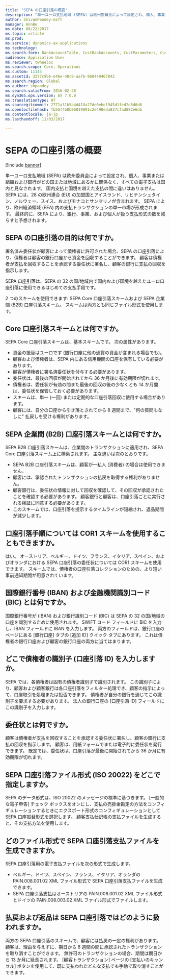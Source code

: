 ```yaml
---
title: "SEPA の口座引落の概要"
description: "単一ユーロ支払地域 (SEPA) は欧州委員会によって設定され、個人、事業または組織および銀行がどの国または地域にあるかに関係なく、すべての電子支払は国内と見なされます。 国内支払と国境を越えた支払の間に違いはありません。 SEPA には、28 の欧州連合 (EU) の加盟国とアイスランド、リヒテンシュタイン、ノルウェー、スイス、およびモナコとサンマリノが含まれます。 SEPA により、欧州経済領域 (EEA) 内の支払トランザクションの単一市場が形成されます。 最終的に、SEPA により、銀行、事業、および個人が扱う支払形式の数を減らすと予想されます。"
author: ShivamPandey-msft
manager: AnnBe
ms.date: 08/22/2017
ms.topic: article
ms.prod: 
ms.service: dynamics-ax-applications
ms.technology: 
ms.search.form: BankAccountTable, CustBankAccounts, CustParameters, CustTable
audience: Application User
ms.reviewer: twheeloc
ms.search.scope: Core, Operations
ms.custom: 11144
ms.assetid: 3277c9b6-e46e-40c9-aa76-9b0449467842
ms.search.region: Global
ms.author: shpandey
ms.search.validFrom: 2016-02-28
ms.dyn365.ops.version: AX 7.0.0
ms.translationtype: HT
ms.sourcegitcommit: 2771a31b5a4d418a27de0ebe1945d1fed2d8d6d6
ms.openlocfilehash: fb55f4b0b06019891c2e490eda837cfad882e6db
ms.contentlocale: ja-jp
ms.lasthandoff: 11/03/2017

---
```


# <a name="sepa-direct-debit-overview"></a>SEPA の口座引落の概要

[!include [banner](../includes/banner.md)]

単一ユーロ支払地域 (SEPA) は欧州委員会によって設定され、個人、事業または組織および銀行がどの国または地域にあるかに関係なく、すべての電子支払は国内と見なされます。 国内支払と国境を越えた支払の間に違いはありません。 SEPA には、28 の欧州連合 (EU) の加盟国とアイスランド、リヒテンシュタイン、ノルウェー、スイス、およびモナコとサンマリノが含まれます。 SEPA により、欧州経済領域 (EEA) 内の支払トランザクションの単一市場が形成されます。 最終的に、SEPA により、銀行、事業、および個人が扱う支払形式の数を減らすと予想されます。   

<a name="what-is-the-goal-of-sepa-direct-debits"></a>SEPA の口座引落の目的は何ですか。
---------------------------------------

署名済み委任状が顧客によって債権者に許可された場合、SEPA の口座引落により、債権者は顧客の銀行口座から資金を回収することができます。 顧客は債権者が支払を回収することを承認する委任状に署名し、顧客の銀行に支払の回収を指示します。 

SEPA 口座引落は、SEPA の 32 の国/地域内で国内および国境を越えたユーロ口座引落に使用できるはじめての支払手段です。 

2 つのスキームを使用できます: SEPA Core 口座引落スキームおよび SEPA 企業間 (B2B) 口座引落スキーム。 スキームは両方とも同じファイル形式を使用します。

## <a name="what-is-the-core-direct-debit-scheme"></a>Core 口座引落スキームとは何ですか。
SEPA Core 口座引落スキームは、基本スキームです。 次の属性があります。
-   資金の振替はユーロです (銀行口座に他の通貨の資金が含まれる場合でも)。
-   顧客および債権者は、SEPA 内にある信用機関の口座を保有している必要があります。
-   顧客が債権者に署名済委任状を付与する必要があります。
-   委任状は、最後の回収が開始されてから 36 か月後に有効期限が切れます。
-   債権者は、委任状が有効の間また最後の回収の後の少なくとも 14 か月間は、委任状を保管しておく必要があります。
-   スキームは、単一 (一回) または定期的な口座引落回収に使用する場合があります。
-   顧客には、自分の口座から引き落とされてから 8 週間まで、"何の質問もなしに" 払戻しを受ける権利があります。

## <a name="what-is-the-sepa-business-to-business-b2b-direct-debit-scheme"></a>SEPA 企業間 (B2B) 口座引落スキームとは何ですか。
SEPA B2B 口座引落スキームは、企業間のトランザクションに適用され、SEPA Core 口座引落スキーム上に構築されます。 主な違いは次のとおりです。
-   SEPA B2B 口座引落スキームは、顧客が一私人 (消費者) の場合は使用できません。
-   顧客には、承認されたトランザクションの払戻を取得する権利がありません。
-   顧客銀行は、委任状の情報に対して回収を確認して、その回収が承認されたことを確認する必要があります。 顧客銀行と顧客は、口座引落ごとに実行される検証に同意する必要があります。
-   このスキームでは、口座引落を提示するタイムラインが短縮され、返品期間が減少します。

## <a name="can-i-use-the-cor1-scheme-for-direct-debit-mandates"></a>口座引落手順については COR1 スキームを使用することもできますか。
はい。 オーストリア、ベルギー、ドイツ、フランス、イタリア、スペイン、およびオランダにおける SEPA 口座引落の委任状については COR1 スキームを使用できます。 スキームでは、債権者の口座引落コレクションのための、より短い事前通知期間が用意されています。

## <a name="what-are-international-bank-account-numbers-iban-and-bank-identifier-codes-bic"></a>国際銀行番号 (IBAN) および金融機関識別コード (BIC) とは何ですか。
国際銀行番号が (IBAN) および銀行識別コード (BIC) は SEPA の 32 の国/地域の口座を識別するために使用されます。 SWIFT コード フィールドに BIC を入力し、IBAN フィールドに IBAN を入力します。 両方のフィールドは、銀行口座のページにある [銀行口座] タブの [追加 ID] クイック タブにあります。 これは債権者の銀行口座および顧客の銀行口座の両方に当てはまります。

## <a name="where-do-i-enter-creditor-identifiers-direct-debit-ids"></a>どこで債権者の識別子 (口座引落 ID) を入力しますか。
SEPA では、各債権者は固有の債権者識別子で識別されます。 この識別子により、顧客および顧客銀行は各口座引落をフィルター処理でき、顧客の指示によって、口座取引を処理または拒否できます。 債権者が自分の銀行を通じてこの識別子を要求する必要があります。 法人の銀行口座の [口座引落 ID] フィールドにこの識別子を入力します。

## <a name="what-are-mandates"></a>委任状とは何ですか。
顧客は債権者が支払を回収することを承認する委任状に署名し、顧客の銀行に支払の回収を指示します。 顧客は、用紙フォームでまたは電子的に委任状を発行できます。 既定では、委任状は、口座引落が最後に開始されてから 36 か月に有効期限が切れます。

## <a name="where-do-i-specify-the-sepa-direct-debit-file-format-iso-20022"></a>SEPA 口座引落ファイル形式 (ISO 20022) をどこで指定しますか。
SEPA のデータ形式は、ISO 20022 のメッセージの標準に基づきます。 [一般的な電子申告] チェック ボックスをオンにし、支払の売掛金勘定の方法をコンフィギュレーションするときにエクスポート形式のコンフィギュレーションとして SEPA 口座振替形式を選択します。 顧客支払仕訳帳の支払ファイルを生成すると、その支払方法を使用します。

## <a name="in-what-file-formats-can-i-generate-sepa-direct-debit-payment-files"></a>どのファイル形式で SEPA 口座引落支払ファイルを生成できますか。
SEPA 口座引落用の電子支払ファイルを次の形式で生成します。
-   ベルギー、ドイツ、スペイン、フランス、イタリア、オランダの PAIN.008.001.02 XML ファイル形式で SEPA 口座引落支払ファイルを生成できます。
-   SEPA 口座引落支払はオーストリアの PAIN.008.001.02 XML ファイル形式とドイツの PAIN.008.003.02 XML ファイル形式でファイルします。

## <a name="how-do-refunds-and-returns-work-with-sepa-direct-debits"></a>払戻および返品は SEPA 口座引落ではどのように扱われますか。
両方の SEPA 口座引落のスキームで、顧客には払戻の一定の権利があります。 顧客は、理由を与えずに、期日から 8 週間の間に承認されたトランザクションを取り消すことができます。 無許可のトランザクションの場合、期間は期日から 13 か月に延長されます。 [顧客トランザクション] ページの [支払いのキャンセル] ボタンを使用して、既に支払われたどんな支払でも手動で取り消すことができます。






